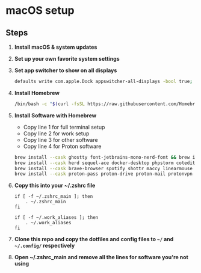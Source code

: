 # macOS setup

## Steps

1. **Install macOS & system updates**

2. **Set up your own favorite system settings**

3. **Set app switcher to show on all displays**
     ```bash
     defaults write com.apple.Dock appswitcher-all-displays -bool true; killall Dock
     ```

4. **Install Homebrew**
     ```bash
     /bin/bash -c "$(curl -fsSL https://raw.githubusercontent.com/Homebrew/install/HEAD/install.sh)"
     ```

5. **Install Software with Homebrew**
    - Copy line 1 for full terminal setup
    - Copy line 2 for work setup
    - Copy line 3 for other software
    - Copy line 4 for Proton software
     ```bash
     brew install --cask ghostty font-jetbrains-mono-nerd-font && brew install starship zoxide eza zsh-autosuggestions zsh-syntax-highlighting && \
     brew install --cask herd sequel-ace docker-desktop phpstorm coteditor hoppscotch mattermost github && brew install git && \
     brew install --cask brave-browser spotify shottr maccy linearmouse dropshelf keepassxc yubico-authenticator pearcleaner && \
     brew install --cask proton-pass proton-drive proton-mail protonvpn standard-notes
     ```

6. **Copy this into your ~/.zshrc file**
    ```
    if [ -f ~/.zshrc_main ]; then
        . ~/.zshrc_main
    fi

    if [ -f ~/.work_aliases ]; then
        . ~/.work_aliases
    fi
    ```

7. **Clone this repo and copy the dotfiles and config files to `~/` and `~/.config/` respectively**
    
8. **Open ~/.zshrc_main and remove all the lines for software you're not using**
